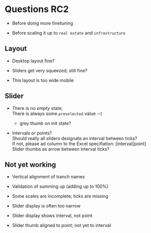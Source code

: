 # Questions RC2

* Before doing more finetuning

* Before scaling it up to `real estate` and `infrastructure`

## Layout

* Desktop layout fine?

* Sliders get very squeezed; still fine?

* This layout is too wide mobile

## Slider

* There is no _empty_ state;  
  There is always some `preselected` value :-(

  * grey thumb on init state?

* Intervals or points?  
    Should really all sliders designate an interval between ticks?   
    If not, please ad column to the Excel specifiation: [interval|point]  
    Slider thumbs as arrow between interval ticks?

## Not yet working

* Vertical alignment of tranch names

* Validation of summing up (adding up to 100%)

* Some scales are incomplete; ticks are missing

* Slider display is often too narrow

* Slider display shows interval, not point

* Slider thumb aligned to point; not yet to interval

